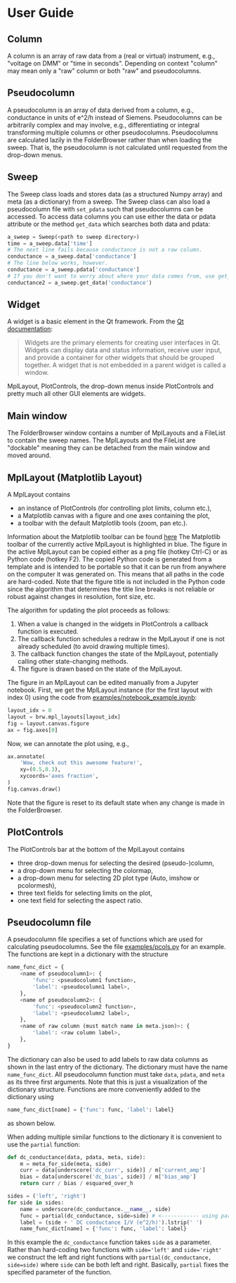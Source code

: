User Guide
================================================================================


Column
--------------------------------------------------------------------------------
A column is an array of raw data from a (real or virtual) instrument, e.g.,
"voltage on DMM" or "time in seconds". Depending on context "column" may mean
only a "raw" column or both "raw" and pseudocolumns.


Pseudocolumn
--------------------------------------------------------------------------------
A pseudocolumn is an array of data derived from a column, e.g., conductance in
units of e^2/h instead of Siemens. Pseudocolumns can be arbitrarily complex and
may involve, e.g., differentiating or integral transforming multiple columns or
other pseudocolumns. Pseudocolumns are calculated lazily in the FolderBrowser
rather than when loading the sweep. That is, the pseudocolumn is not calculated
until requested from the drop-down menus.


Sweep
--------------------------------------------------------------------------------
The Sweep class loads and stores data (as a structured Numpy array) and meta (as
a dictionary) from a sweep. The Sweep class can also load a pseudocolumn file
with `set_pdata` such that pseudocolumns can be accessed. To access data columns
you can use either the data or pdata attribute or the method `get_data` which
searches both data and pdata:
```python
a_sweep = Sweep(<path to sweep directory>)
time = a_sweep.data['time']
# The next line fails because conductance is not a raw column.
conductance = a_sweep.data['conductance']
# The line below works, however.
conductance = a_sweep.pdata['conductance']
# If you don't want to worry about where your data comes from, use get_data:
conductance2 = a_sweep.get_data('conductance')
```


Widget
--------------------------------------------------------------------------------
A widget is a basic element in the Qt framework. From the
[Qt documentation](http://doc.qt.io/qt-5/qtwidgets-index.html):

> Widgets are the primary elements for creating user interfaces in Qt. Widgets
> can display data and status information, receive user input, and provide a
> container for other widgets that should be grouped together. A widget that is
> not embedded in a parent widget is called a window.

MplLayout, PlotControls, the drop-down menus inside PlotControls and pretty much
all other GUI elements are widgets.


Main window
--------------------------------------------------------------------------------
The FolderBrowser window contains a number of MplLayouts and a FileList to
contain the sweep names. The MplLayouts and the FileList are "dockable" meaning
they can be detached from the main window and moved around.


MplLayout (Matplotlib Layout)
--------------------------------------------------------------------------------
A MplLayout contains
- an instance of PlotControls (for controlling plot limits, column etc.),
- a Matplotlib canvas with a figure and one axes containing the plot,
- a toolbar with the default Matplotlib tools (zoom, pan etc.).

Information about the Matplotlib toolbar can be found
[here](https://matplotlib.org/users/navigation_toolbar.html)
The Matplotlib toolbar of the currently active MplLayout is highlighted in blue.
The figure in the active MplLayout can be copied either as a png file (hotkey
Ctrl-C) or as Python code (hotkey F2). The copied Python code is generated from
a template and is intended to be portable so that it can be run from anywhere on
the computer it was generated on. This means that all paths in the code are
hard-coded. Note that the figure title is not included in the Python code since
the algorithm that determines the title line breaks is not reliable or robust
against changes in resolution, font size, etc.

The algorithm for updating the plot proceeds as follows:
1. When a value is changed in the widgets in PlotControls a callback function
   is executed.
1. The callback function schedules a redraw in the MplLayout if one is not
   already scheduled (to avoid drawing multiple times).
1. The callback function changes the state of the MplLayout, potentially calling
   other state-changing methods.
1. The figure is drawn based on the state of the MplLayout.

The figure in an MplLayout can be edited manually from a Jupyter notebook.
First, we get the MplLayout instance (for the first layout with index 0) using
the code from
[examples/notebook_example.ipynb](examples/notebook_example.ipynb):
```python
layout_idx = 0
layout = brw.mpl_layouts[layout_idx]
fig = layout.canvas.figure
ax = fig.axes[0]
```
Now, we can annotate the plot using, e.g.,
```python
ax.annotate(
    'Wow, check out this awesome feature!',
    xy=(0.5,0.3),
    xycoords='axes fraction',
)
fig.canvas.draw()
```
Note that the figure is reset to its default state when any change is made in
the FolderBrowser.


PlotControls
--------------------------------------------------------------------------------
The PlotControls bar at the bottom of the MplLayout contains
- three drop-down menus for selecting the desired (pseudo-)column,
- a drop-down menu for selecting the colormap,
- a drop-down menu for selecting 2D plot type (Auto, imshow or pcolormesh),
- three text fields for selecting limits on the plot,
- one text field for selecting the aspect ratio.


Pseudocolumn file
--------------------------------------------------------------------------------
A pseudocolumn file specifies a set of functions which are used for calculating
pseudocolumns. See the file [examples/pcols.py](examples/pcols.py) for an
example. The functions are kept in a dictionary with the structure
```python
name_func_dict = {
    <name of pseudocolumn1>: {
        'func': <pseudocolumn1 function>,
        'label': <pseudocolumn1 label>,
    },
    <name of pseudocolumn2>: {
        'func': <pseudocolumn2 function>,
        'label': <pseudocolumn2 label>,
    },
    <name of raw column (must match name in meta.json)>: {
        'label': <raw column label>,
    },
}
```
The dictionary can also be used to add labels to raw data columns as shown in
the last entry of the dictionary. The dictionary must have the name
`name_func_dict`. All pseudocolumn function must take `data`, `pdata`, and
`meta` as its three first arguments. Note that this is just a visualization of
the dictionary structure. Functions are more conveniently added to the
dictionary using
```python
name_func_dict[name] = {'func': func, 'label': label}
```
as shown below.

When adding multiple similar functions to the dictionary it is convenient to use
the `partial` function:
```python
def dc_conductance(data, pdata, meta, side):
    m = meta_for_side(meta, side)
    curr = data[underscore('dc_curr', side)] / m['current_amp']
    bias = data[underscore('dc_bias', side)] / m['bias_amp']
    return curr / bias / esquared_over_h

sides = ('left', 'right')
for side in sides:
    name = underscore(dc_conductance.__name__, side)
    func = partial(dc_conductance, side=side) # <------------ using partial here
    label = (side + ' DC conductance I/V (e^2/h)').lstrip(' ')
    name_func_dict[name] = {'func': func, 'label': label}
```
In this example the `dc_conductance` function takes `side` as a parameter.
Rather than hard-coding two functions with `side='left'` and `side='right'` we
construct the left and right functions with `partial(dc_conductance, side=side)`
where `side` can be both left and right. Basically, `partial` fixes the
specified parameter of the function.
